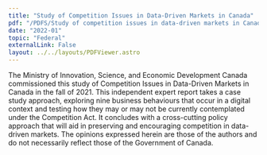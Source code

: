 ```yaml
---
title: "Study of Competition Issues in Data-Driven Markets in Canada"
pdf: "/PDFS/Study of competition issues in data-driven markets in Canada"
date: "2022-01"
topic: "Federal"
externalLink: False
layout: ../../layouts/PDFViewer.astro
---
```


The Ministry of Innovation, Science, and Economic Development Canada commissioned
this study of Competition Issues in Data-Driven Markets in Canada in the fall of 2021. 
This independent expert report takes a case study approach, exploring nine business
behaviours that occur in a digital context and testing how they may or may not be
currently contemplated under the Competition Act. It concludes with a cross-cutting
policy approach that will aid in preserving and encouraging competition in data-driven
markets. The opinions expressed herein are those of the authors and do not necessarily
reflect those of the Government of Canada.

